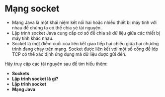 # Mạng socket
- Mạng Java là một khái niệm kết nối hai hoặc nhiều thiết bị máy tính với nhau để chúng ta có thể chia sẻ tài nguyên.
- Lập trình socket Java cung cấp cơ sở để chia sẻ dữ liệu giữa các thiết bị máy tính khác nhau.
- Socket là một điểm cuối của liên kết giao tiếp hai chiều giữa hai chương trình đang chạy trên mạng. Socket được liên kết với một số cổng để lớp TCP có thể xác định ứng dụng mà dữ liệu được gửi đến.

Hãy truy cập các tài nguyên sau để tìm hiểu thêm:
- **Sockets**
- **Lập trình socket là gì?**
- **Lập trình socket**
- **Mạng Java**